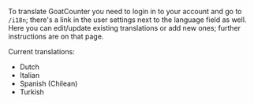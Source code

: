 To translate GoatCounter you need to login in to your account and go to `/i18n`;
there's a link in the user settings next to the language field as well. Here you
can edit/update existing translations or add new ones; further instructions are
on that page.

Current translations:

- Dutch
- Italian
- Spanish (Chilean)
- Turkish
